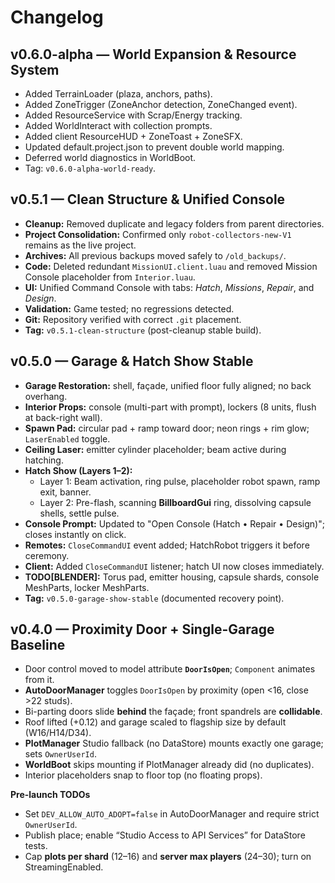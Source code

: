# Changelog

## v0.6.0-alpha — World Expansion & Resource System
- Added TerrainLoader (plaza, anchors, paths).
- Added ZoneTrigger (ZoneAnchor detection, ZoneChanged event).
- Added ResourceService with Scrap/Energy tracking.
- Added WorldInteract with collection prompts.
- Added client ResourceHUD + ZoneToast + ZoneSFX.
- Updated default.project.json to prevent double world mapping.
- Deferred world diagnostics in WorldBoot.
- Tag: `v0.6.0-alpha-world-ready`.

## v0.5.1 — Clean Structure & Unified Console
- **Cleanup:** Removed duplicate and legacy folders from parent directories.
- **Project Consolidation:** Confirmed only `robot-collectors-new-V1` remains as the live project.
- **Archives:** All previous backups moved safely to `/old_backups/`.
- **Code:** Deleted redundant `MissionUI.client.luau` and removed Mission Console placeholder from `Interior.luau`.
- **UI:** Unified Command Console with tabs: *Hatch*, *Missions*, *Repair*, and *Design*.
- **Validation:** Game tested; no regressions detected.
- **Git:** Repository verified with correct `.git` placement.
- **Tag:** `v0.5.1-clean-structure` (post-cleanup stable build).

## v0.5.0 — Garage & Hatch Show Stable
- **Garage Restoration:** shell, façade, unified floor fully aligned; no back overhang.
- **Interior Props:** console (multi-part with prompt), lockers (8 units, flush at back-right wall).
- **Spawn Pad:** circular pad + ramp toward door; neon rings + rim glow; `LaserEnabled` toggle.
- **Ceiling Laser:** emitter cylinder placeholder; beam active during hatching.
- **Hatch Show (Layers 1–2):**
  - Layer 1: Beam activation, ring pulse, placeholder robot spawn, ramp exit, banner.
  - Layer 2: Pre-flash, scanning **BillboardGui** ring, dissolving capsule shells, settle pulse.
- **Console Prompt:** Updated to "Open Console (Hatch • Repair • Design)"; closes instantly on click.
- **Remotes:** `CloseCommandUI` event added; HatchRobot triggers it before ceremony.
- **Client:** Added `CloseCommandUI` listener; hatch UI now closes immediately.
- **TODO[BLENDER]:** Torus pad, emitter housing, capsule shards, console MeshParts, locker MeshParts.
- **Tag:** `v0.5.0-garage-show-stable` (documented recovery point).

## v0.4.0 — Proximity Door + Single-Garage Baseline
- Door control moved to model attribute **`DoorIsOpen`**; `Component` animates from it.
- **AutoDoorManager** toggles `DoorIsOpen` by proximity (open <16, close >22 studs).
- Bi-parting doors slide **behind** the façade; front spandrels are **collidable**.
- Roof lifted (+0.12) and garage scaled to flagship size by default (W16/H14/D34).
- **PlotManager** Studio fallback (no DataStore) mounts exactly one garage; sets `OwnerUserId`.
- **WorldBoot** skips mounting if PlotManager already did (no duplicates).
- Interior placeholders snap to floor top (no floating props).

**Pre-launch TODOs**
- Set `DEV_ALLOW_AUTO_ADOPT=false` in AutoDoorManager and require strict `OwnerUserId`.
- Publish place; enable “Studio Access to API Services” for DataStore tests.
- Cap **plots per shard** (12–16) and **server max players** (24–30); turn on StreamingEnabled.
